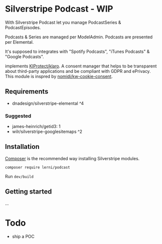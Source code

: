 # Silverstripe Podcast - WIP
With Silverstripe Podcast let you manage PodcastSeries & PodcastEpisodes.

Podcasts & Series are managed per ModelAdmin. Podcasts are presented per Elemental.

It's supposed to integrates with "Spotify Podcasts", "iTunes Podcasts" & "Google Podcasts".
        


 implements [KIProtect/klaro](https://github.com/KIProtect/klaro). A consent manager that helps to be transparent about third-party applications and be compliant with GDPR and ePrivacy. This module is inspred by [nomidi/kw-cookie-consent](https://github.com/nomidi/kw-cookie-consent).


## Requirements
- dnadesign/silverstripe-elemental ^4


### Suggested
- james-heinrich/getid3: 1
- wilr/silverstripe-googlesitemaps ^2


## Installation
[Composer](https://getcomposer.org/) is the recommended way installing Silverstripe modules.

`composer require lerni/podcast`

Run `dev/build`

## Getting started
...

# Todo
- ship a POC
